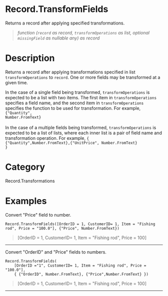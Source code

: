 # Record.TransformFields
Returns a record after applying specified transformations.
> _function (<code>record</code> as record, <code>transformOperations</code> as list, optional <code>missingField</code> as nullable any) as record_

# Description 
Returns a record after applying transformations specified in list <code>transformOperations</code> to <code>record</code>.
    One or more fields may be transformed at a given time. 
      <div>In the case of a single field being transformed, <code>transformOperations</code> is expected to be a list with two items. The first item in <code>transformOperations</code> specifies a field name, and the second item in <code>transformOperations</code> specifies the function to be used for transformation. For example, <code>{"Quantity", Number.FromText}</code></div>      
      <div>In the case of a multiple fields being transformed, <code>transformOperations</code> is expected to be a list of lists, where each inner list is a pair of field name and transformation operation. For example, <code>{ {"Quantity",Number.FromText},{"UnitPrice", Number.FromText} }</code></div>
# Category 
Record.Transformations
# Examples 
Convert "Price" field to number.
```
Record.TransformFields([OrderID = 1, CustomerID= 1, Item = "Fishing rod", Price = "100.0"], {"Price", Number.FromText})
```
> [OrderID = 1, CustomerID= 1, Item = "Fishing rod", Price = 100]

***
Convert "OrderID" and "Price" fields to numbers.
```
Record.TransformFields(
    [OrderID ="1", CustomerID= 1, Item = "Fishing rod", Price = "100.0"], 
    { {"OrderID", Number.FromText}, {"Price",Number.FromText} })
```
> [OrderID = 1, CustomerID= 1, Item = "Fishing rod", Price = 100]

***
